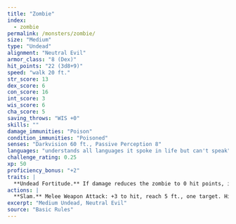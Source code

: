 ```yaml
---
title: "Zombie"
index:
  - zombie
permalink: /monsters/zombie/
size: "Medium"
type: "Undead"
alignment: "Neutral Evil"
armor_class: "8 (Dex)"
hit_points: "22 (3d8+9)"
speed: "walk 20 ft."
str_score: 13
dex_score: 6
con_score: 16
int_score: 3
wis_score: 6
cha_score: 5
saving_throws: "WIS +0"
skills: ""
damage_immunities: "Poison"
condition_immunities: "Poisoned"
senses: "Darkvision 60 ft., Passive Perception 8"
languages: "understands all languages it spoke in life but can't speak"
challenge_rating: 0.25
xp: 50
proficiency_bonus: "+2"
traits: |
  **Undead Fortitude.** If damage reduces the zombie to 0 hit points, it must make a Constitution saving throw with a DC of 5+the damage taken, unless the damage is radiant or from a critical hit. On a success, the zombie drops to 1 hit point instead.
actions: |
  **Slam.** Melee Weapon Attack: +3 to hit, reach 5 ft., one target. Hit: 4 (1d6 + 1) bludgeoning damage.
excerpt: "Medium Undead, Neutral Evil"
source: "Basic Rules"
---
```

